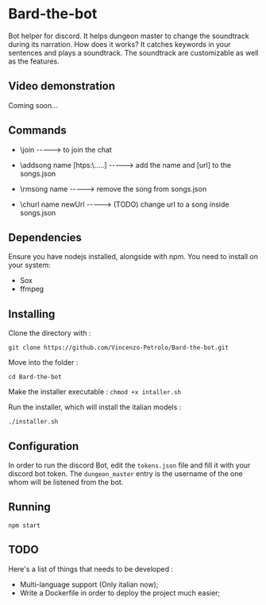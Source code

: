 # Bard-the-bot
Bot helper for discord. It helps dungeon master to change the soundtrack during its narration. How does it works? It catches keywords in your sentences and plays a soundtrack. The soundtrack are customizable as well as the features.

## Video demonstration
Coming soon...

## Commands

+    \join ----->
         to join the chat

+    \addsong  name [htps:\\.....] ----->
        add the name and [url] to the songs.json

+    \rmsong name ----->
        remove the song from songs.json

+    \churl name newUrl -----> (TODO)
        change url to a song inside songs.json



## Dependencies
Ensure you have nodejs installed, alongside with npm. You need to install on your system:
+ Sox
+ ffmpeg

## Installing
Clone the directory with : 

``` git clone https://github.com/Vincenzo-Petrolo/Bard-the-bot.git ```

Move into the folder :

``` cd Bard-the-bot ```

Make the installer executable :
``` chmod +x intaller.sh ```

Run the installer, which will install the italian models :

``` ./installer.sh ```

## Configuration
In order to run the discord Bot, edit the ```tokens.json``` file and fill it
with your discord bot token. The ```dungeon_master``` entry is the username of 
the one whom will be listened from the bot.

## Running
``` npm start ```

## TODO
Here's a list of things that needs to be developed :
+ Multi-language support (Only italian now);
+ Write a Dockerfile in order to deploy the project much easier;